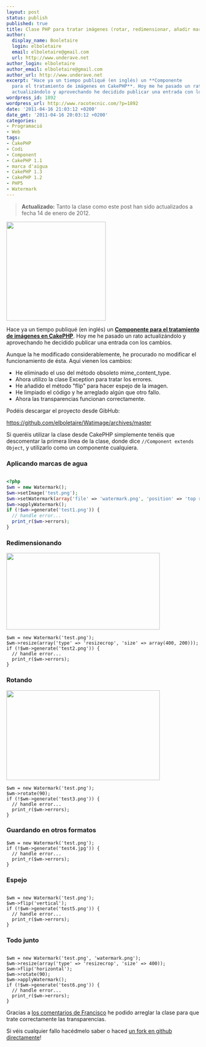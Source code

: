 ```yaml
---
layout: post
status: publish
published: true
title: Clase PHP para tratar imágenes (rotar, redimensionar, añadir marcas de agua..)
author:
  display_name: Booletaire
  login: elboletaire
  email: elboletaire@gmail.com
  url: http://www.underave.net
author_login: elboletaire
author_email: elboletaire@gmail.com
author_url: http://www.underave.net
excerpt: "Hace ya un tiempo publiqué (en inglés) un **Componente
  para el tratamiento de imágenes en CakePHP**. Hoy me he pasado un rato
  actualizándolo y aprovechando he decidido publicar una entrada con los cambios."
wordpress_id: 1892
wordpress_url: http://www.racotecnic.com/?p=1892
date: '2011-04-16 21:03:12 +0200'
date_gmt: '2011-04-16 20:03:12 +0200'
categories:
- Programació
- Web
tags:
- CakePHP
- Codi
- Component
- CakePHP 1.1
- marca d'aigua
- CakePHP 1.3
- CakePHP 1.2
- PHP5
- Watermark
---
```


> **Actualizado:** Tanto la clase como este post han sido actualizados a fecha 14 de enero de 2012.

<img class="alignright size-full wp-image-1473" title="all_together" src="{{ site.url }}/uploads/2010/04/all_together.jpeg" alt="" width="259" height="258" />

Hace ya un tiempo publiqué (en inglés) un <a title="Watermark &amp; Image Component for CakePHP" href="http://www.racotecnic.com/2010/04/watermark-image-component-for-cakephp/">**Componente para el tratamiento de imágenes en CakePHP**</a>. Hoy me he pasado un rato actualizándolo y aprovechando he decidido publicar una entrada con los cambios.

Aunque la he modificado considerablemente, he procurado no modificar el funcionamiento de ésta. Aquí vienen los cambios:

<ul>
  <li>He eliminado el uso del método obsoleto mime_content_type.</li>
  <li>Ahora utilizo la clase Exception para tratar los errores.</li>
  <li>He añadido el método "flip" para hacer espejo de la imagen.</li>
  <li>He limpiado el código y he arreglado algún que otro fallo.</li>
  <li>Ahora las transparencias funcionan correctamente.</li>
</ul>

Podéis descargar el proyecto desde GibHub:

<a title="Descargar Watimage" href="https://github.com/elboletaire/Watimage/archives/master">https://github.com/elboletaire/Watimage/archives/master</a>

Si queréis utilizar la clase desde CakePHP simplemente tenéis que descomentar la primera línea de la clase, donde dice `//Component extends Object`, y utilizarlo como un componente cualquiera.<a id="more"></a><a id="more-1892"></a>

### Aplicando marcas de agua

<a href="{{ site.url }}/uploads/2011/04/test1.png">
  <img title="test1" src="{{ site.url }}/uploads/2011/04/test1.png" alt="" />
</a>

~~~php
<?php
$wm = new Watermark();
$wm->setImage('test.png');
$wm->setWatermark(array('file' => 'watermark.png', 'position' => 'top right'));
$wm->applyWatermark();
if (!$wm->generate('test1.png')) {
  // handle error...
  print_r($wm->errors);
}
~~~

### Redimensionando

<a href="{{ site.url }}/uploads/2011/04/test2.png"><img class="size-full wp-image-1900 aligncenter" title="test2" src="{{ site.url }}/uploads/2011/04/test2.png" alt="" width="400" height="200" /></a>

~~~php?start_inline=1
$wm = new Watermark('test.png');
$wm->resize(array('type' => 'resizecrop', 'size' => array(400, 200)));
if (!$wm->generate('test2.png')) {
  // handle error...
  print_r($wm->errors);
}
~~~

### Rotando

<a href="{{ site.url }}/uploads/2011/04/test3.png"><img class="size-full wp-image-1901 aligncenter" title="test3" src="{{ site.url }}/uploads/2011/04/test3.png" alt="" width="400" height="234" /></a>

~~~php?start_inline=1
$wm = new Watermark('test.png');
$wm->rotate(90);
if (!$wm->generate('test3.png')) {
  // handle error...
  print_r($wm->errors);
}
~~~

### Guardando en otros formatos

~~~php?start_inline=1
$wm = new Watermark('test.png');
if (!$wm->generate('test4.jpg')) {
  // handle error...
  print_r($wm->errors);
}
~~~


### Espejo

<a href="{{ site.url }}/uploads/2011/04/test5.png">
  <img title="test5" src="{{ site.url }}/uploads/2011/04/test5-176x300.png" alt="" />
</a>

~~~php?start_inline=1
$wm = new Watermark('test.png');
$wm->flip('vertical');
if (!$wm->generate('test5.png')) {
  // handle error...
  print_r($wm->errors);
}
~~~


### Todo junto

<img title="test6" src="{{ site.url }}/uploads/2011/04/test6.png" alt="" />

~~~php?start_inline=1
$wm = new Watermark('test.png', 'watermark.png');
$wm->resize(array('type' => 'resizecrop', 'size' => 400));
$wm->flip('horizontal');
$wm->rotate(90);
$wm->applyWatermark();
if (!$wm->generate('test6.png')) {
  // handle error...
  print_r($wm->errors);
}
~~~

Gracias a <a href="#comment-36188" >los comentarios de Francisco</a> he podido arreglar la clase para que trate correctamente las transparencias.

Si véis cualquier fallo hacédmelo saber o haced <a href="https://github.com/elboletaire/Watimage/fork" target="_blank">un fork en github directamente</a>!
